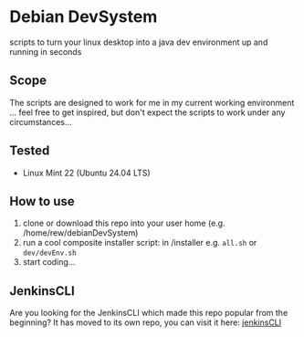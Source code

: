 # Debian DevSystem
scripts to turn your linux desktop into a java dev environment up and running in seconds

## Scope
The scripts are designed to work for me in my current working environment ... feel free to get inspired, but don't expect the scripts to work under any circumstances...

## Tested
- Linux Mint 22 (Ubuntu 24.04 LTS)

## How to use
1. clone or download this repo into your user home (e.g. /home/rew/debianDevSystem)
2. run a cool composite installer script: in /installer e.g. `all.sh` or `dev/devEnv.sh`
3. start coding...

## JenkinsCLI
Are you looking for the JenkinsCLI which made this repo popular from the beginning?
It has moved to its own repo, you can visit it here: [jenkinsCLI](https://github.com/ivy-rew/jenkinsCli)
